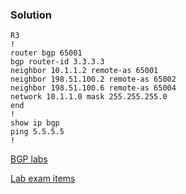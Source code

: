 ### Solution
```
R3
!
router bgp 65001
bgp router-id 3.3.3.3
neighbor 10.1.1.2 remote-as 65001
neighbor 198.51.100.2 remote-as 65002
neighbor 198.51.100.6 remote-as 65004
network 10.1.1.0 mask 255.255.255.0
end
!
show ip bgp
ping 5.5.5.5
!
```

[BGP labs](../../)

[Lab exam items](../../../)
